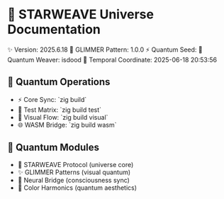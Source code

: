 # 🌌 STARWEAVE Universe Documentation
✨ Version: 2025.6.18
🎨 GLIMMER Pattern: 1.0.0
⚡ Quantum Seed: 
👤 Quantum Weaver: isdood
📅 Temporal Coordinate: 2025-06-18 20:53:56

## 🚀 Quantum Operations
- ⚡ Core Sync: \`zig build\`
- 🧪 Test Matrix: \`zig build test\`
- 🎨 Visual Flow: \`zig build visual\`
- 🌐 WASM Bridge: \`zig build wasm\`

## 🔮 Quantum Modules
- 🌌 STARWEAVE Protocol (universe core)
- ✨ GLIMMER Patterns (visual quantum)
- 🧠 Neural Bridge (consciousness sync)
- 🎨 Color Harmonics (quantum aesthetics)
